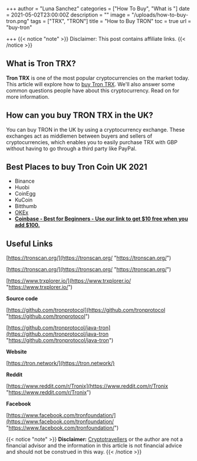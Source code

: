 +++
author = "Luna Sanchez"
categories = ["How To Buy", "What is "]
date = 2021-05-02T23:00:00Z
description = ""
image = "/uploads/how-to-buy-tron.png"
tags = ["TRX", "TRON"]
title = "How to Buy TRON"
toc = true
url = "buy-tron"

+++
{{< notice "note" >}} Disclaimer: This post contains affiliate links.  {{< /notice >}}

## What is Tron TRX?

**Tron TRX** is one of the most popular cryptocurrencies on the market today. This article will explore how to [buy Tron TRX](buy-tron). We'll also answer some common questions people have about this cryptocurrency. Read on for more information.

## How can you buy TRON TRX in the UK?

You can buy TRON in the UK by using a cryptocurrency exchange. These exchanges act as middlemen between buyers and sellers of cryptocurrencies, which enables you to easily purchase TRX with GBP without having to go through a third party like PayPal.

## Best Places to buy Tron Coin UK 2021

* Binance
* Huobi
* CoinEgg
* KuCoin
* Bitthumb
* [OKEx](/link/okex)
* [**Coinbase - Best for Beginners - Use our link to get $10 free when you add $100.**](/link/coinbase)

## Useful Links

[https://tronscan.org/](https://tronscan.org/ "https://tronscan.org/")

[https://tronscan.org/](https://tronscan.org/ "https://tronscan.org/")

[https://www.trxplorer.io/](https://www.trxplorer.io/ "https://www.trxplorer.io/")

**Source code**

[https://github.com/tronprotocol](https://github.com/tronprotocol "https://github.com/tronprotocol")

[https://github.com/tronprotocol/java-tron](https://github.com/tronprotocol/java-tron "https://github.com/tronprotocol/java-tron")

**Website**

[https://tron.network/](https://tron.network/)

**Reddit**

[https://www.reddit.com/r/Tronix](https://www.reddit.com/r/Tronix "https://www.reddit.com/r/Tronix")

**Facebook**

[https://www.facebook.com/tronfoundation/](https://www.facebook.com/tronfoundation/ "https://www.facebook.com/tronfoundation/")

{{< notice "note" >}} **Disclaimer:** [Cryptotravellers](https://cryptotravellers.com) or the author are not a financial advisor and the information in this article is not financial advice and should not be construed in this way. {{< /notice >}}